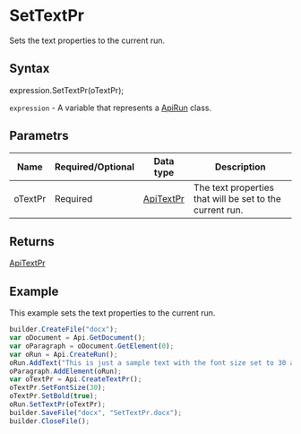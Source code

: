 # SetTextPr

Sets the text properties to the current run.

## Syntax

expression.SetTextPr(oTextPr);

`expression` - A variable that represents a [ApiRun](../ApiRun.md) class.

## Parametrs

| **Name** | **Required/Optional** | **Data type** | **Description** |
| ------------- | ------------- | ------------- | ------------- |
| oTextPr | Required | [ApiTextPr](../../ApiTextPr/ApiTextPr.md) | The text properties that will be set to the current run. |

## Returns

[ApiTextPr](../../ApiTextPr/ApiTextPr.md)

## Example

This example sets the text properties to the current run.

```javascript
builder.CreateFile("docx");
var oDocument = Api.GetDocument();
var oParagraph = oDocument.GetElement(0);
var oRun = Api.CreateRun();
oRun.AddText("This is just a sample text with the font size set to 30 and the font weight set to bold.");
oParagraph.AddElement(oRun);
var oTextPr = Api.CreateTextPr();
oTextPr.SetFontSize(30);
oTextPr.SetBold(true);
oRun.SetTextPr(oTextPr);
builder.SaveFile("docx", "SetTextPr.docx");
builder.CloseFile();
```